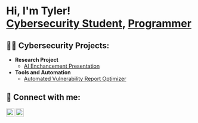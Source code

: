 <h1>Hi, I'm Tyler! <br/>
  <a href="linkedin.com/in/tyler-barros1">Cybersecurity Student</a>, <a href="linkedin.com/in/tyler-barros1">Programmer</a>

<h2>👨‍💻 Cybersecurity Projects:</h2>

- <b>Research Project</b>
  - [AI Enchancement Presentation](https://github.com/TylerJBarros/MassCyberCenter-AI-Enchancement/tree/main)
- <b>Tools and Automation</b>
  - [Automated Vulnerability Report Optimizer](https://github.com/TylerJBarros/Automated-Vulnerability-Report-Optimizer)

  

<h2> 🤳 Connect with me:</h2>


[<img align="left" alt="TylerJBarros | LinkedIn" width="22px" src="https://media.cmsmax.com/fjliwncknaoc0txjp1m4f/linkedin-logo.png" />][linkedin]
[<img align="left" alt="TylerJBarros | Handshake" width="22px" src="https://encrypted-tbn0.gstatic.com/images?q=tbn:ANd9GcTUk8r5f43GjmrmlM4sqQBu4yzAIcGjYFKThQ&s" />][Handshake]



[linkedin]: linkedin.com/in/tyler-barros1
[Handshake]: https://bridgew.joinhandshake.com/profiles/44866954




<!--
**TylerJBarros/TylerJBarros** is a ✨ _special_ ✨ repository because its `README.md` (this file) appears on your GitHub profile.

Here are some ideas to get you started:

- 🔭 I’m currently working on ...
- 🌱 I’m currently learning ...
- 👯 I’m looking to collaborate on ...
- 🤔 I’m looking for help with ...
- 💬 Ask me about ...
- 📫 How to reach me: ...
- 😄 Pronouns: ...
- ⚡ Fun fact: ...
-->
